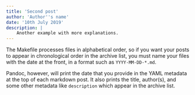```yaml
---
title: 'Second post'
author: 'Author''s name'
date: '10th July 2019'
description: |
    Another example with more explanations.
---
```


The Makefile processes files in alphabetical order, so if you want your
posts to appear in chronological order in the archive list, you must
name your files with the date at the front, in a format such as
`YYYY-MM-DD-*.md`.

Pandoc, however, will print the date that you provide in the YAML
metadata at the top of each markdown post.
It also prints the title, author(s), and some other metadata like
`description` which appear in the archive list.
